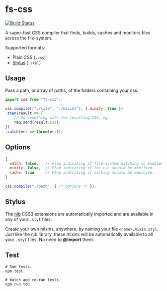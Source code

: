 # fs-css

[![Build Status](https://travis-ci.org/philcockfield/fs-css.svg?branch=master)](https://travis-ci.org/philcockfield/fs-css)

A super-fast CSS compiler that finds, builds, caches and monitors files across the file-system.

Supported formats:
- Plain CSS (`.css`)
- [Stylus](https://learnboost.github.io/stylus/) (`.styl`)



## Usage
Pass a path, or array of paths, of the folders containing your css:

```js
import css from "fs-css";

css.compile(["./site", "./mixins"], { minify: true })
.then(result => {
    // Do something with the resulting CSS, eg.
    req.send(result.css);
})
.catch(err => throw(err));
```


## Options
```js
{
  watch: false,   // Flag indicating if file-system watching is enabled.
  minify: false,  // Flag indicating if the css should be minified.
  cache: true     // Flag indicating if caching should be employed.
}

css.compile("./path", { /* options */ });
```


## Stylus
The [nib](http://tj.github.io/nib/) CSS3 extensions are automatically imported and are available in any of your `.styl` files.

Create your own mixins, anywhere, by naming your file `<name>.mixin.styl`.  Just like the nib library, these mixins will be automatically available to all your `.styl` files.  No need to **@import** them.


## Test
    # Run tests.
    npm test

    # Watch and re-run tests.
    npm run tdd
